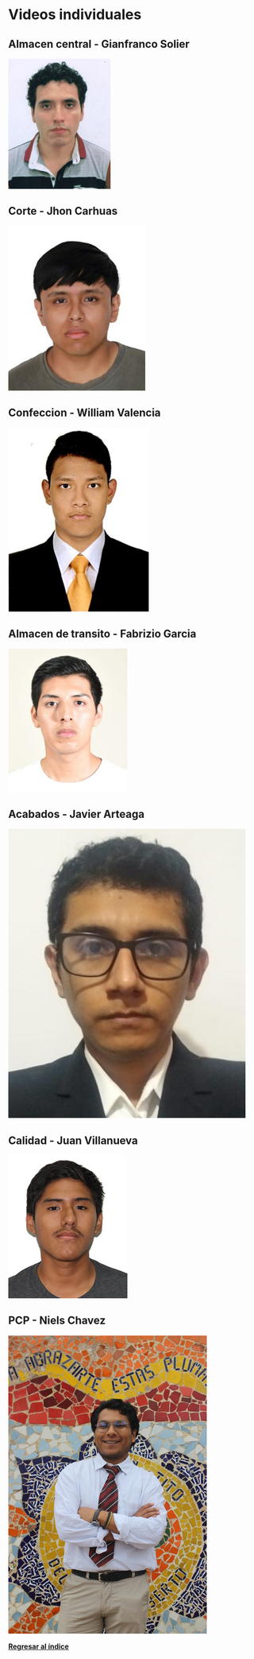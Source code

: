 # Videos individuales
## Almacen central - Gianfranco Solier

[![](../Integrantes/Gianfranco%20Solier/Gianfranco%20Solier.png)](https://www.youtube.com/watch?v=mOCzbSByemQ)

## Corte - Jhon Carhuas

[![](../Integrantes/Jhon%20Carhuas/Jhon%20Carhuas.png)](https://youtu.be/OrfrlcvKK_o)

## Confeccion - William Valencia

[![](../Integrantes/William%20Valencia/William%20Valencia.jpg)](https://youtu.be/UAuCr1Vb1Ag)

## Almacen de transito - Fabrizio Garcia

[![](../Integrantes/Fabrizio%20Garcia/Fabrizio%20Garcia.jpg)](https://youtu.be/RhUg405ytnw?si=Qy1vWQyqEUZM_5FE)

## Acabados - Javier Arteaga

[![](../Integrantes/Javier%20Arteaga/Javier%20Arteaga.jpg)](https://www.youtube.com/watch?v=61yZa26evTE)

## Calidad - Juan Villanueva

[![](../Integrantes/Juan%20Villanueva/Juan%20Villanueva.jpg)](https://www.youtube.com/watch?v=9NMikVd2qVE)

## PCP - Niels Chavez

[![](../Integrantes/Niels%20Chavez/Niels%20Chavez.jpg)](https://www.youtube.com/watch?v=wmIhcFtvdLo)

**[Regresar al índice](../README.md)**
